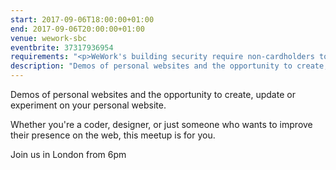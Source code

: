 ```yaml
---
start: 2017-09-06T18:00:00+01:00
end: 2017-09-06T20:00:00+01:00
venue: wework-sbc
eventbrite: 37317936954
requirements: "<p>WeWork's building security require non-cardholders to register as guests before being allowed access to the building.</p><p>Please meet at <strong>6pm</strong> sharp at the 30 Stamford Street ground floor reception.</p><p>There are a few different ways you can register for Homebrew Website Club London:</p>"
description: "Demos of personal websites and the opportunity to create, update or experiment on your personal website"
---
```

Demos of personal websites and the opportunity to create, update or experiment on your personal website.

Whether you're a coder, designer, or just someone who wants to improve their presence on the web, this meetup is for you.

Join us in London from 6pm

